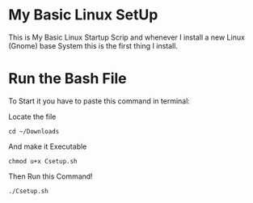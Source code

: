 # My Basic Linux SetUp
This is My Basic Linux Startup Scrip and whenever I install a new Linux (Gnome) base System this is the first thing I install. 

# Run the Bash File

To Start it you have to paste this command in terminal:

Locate the file
```
cd ~/Downloads
```
And make it Executable

```
chmod u+x Csetup.sh
```
Then Run this Command!

```
./Csetup.sh
```
